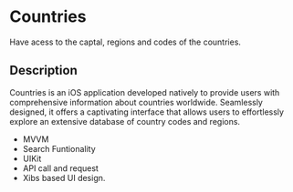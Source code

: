 
</head>
<body>

  <h1>Countries</h1>

  <p>Have acess to the captal, regions and codes of the countries.</p>

  <h2>Description</h2>

  <p>Countries is an iOS application developed natively to provide users with comprehensive information about countries worldwide. Seamlessly designed, it offers a captivating interface that allows users to effortlessly explore an extensive database of country codes and regions.</h2>

  <ul>
    <li>MVVM</li>
    <li>Search Funtionality</li>
    <li>UIKit</li>
    <li>API call and request</li>
    <li>Xibs based UI design.</li>
  </ul>
